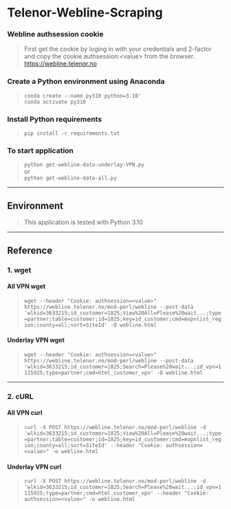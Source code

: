 # Telenor-Webline-Scraping

### Webline authsession cookie

>First get the cookie by loging in with your credentials and 2-factor and copy the cookie authsession:\<value> from the browser. <https://webline.telenor.no>

### Create a Python environment using Anaconda

>`conda create --name py310 python=3.10'`\
`conda activate py310`

### Install Python requirements

>`pip install -r requirements.txt`

### To start application

>`python get-webline-data-underlay-VPN.py`\
or\
`python get-webline-data-all.py`

---

## Environment

> This application is tested with Python 3.10

---

## Reference

### 1. wget

#### All VPN wget

>``wget --header "Cookie: authsession=<value>" https://webline.telenor.no/mod-perl/webline --post-data 'wlkid=3633215;id_customer=1825;View%20All=Please%20wait...;type=partner;table=customer;id=1825;key=id_customer;cmd=mvpnlist_region;county=all;sort=SiteId' -O webline.html``

#### Underlay VPN wget

>``wget --header "Cookie: authsession=<value>" https://webline.telenor.no/mod-perl/webline --post-data 'wlkid=3633215;id_customer=1825;Search=Please%20wait...;id_vpn=1115925;type=partner;cmd=html_customer_vpn' -O webline.html``
---

### 2. cURL

#### All VPN curl

>``curl -X POST https://webline.telenor.no/mod-perl/webline -d 'wlkid=3633215;id_customer=1825;View%20All=Please%20wait...;type=partner;table=customer;id=1825;key=id_customer;cmd=mvpnlist_region;county=all;sort=SiteId' --header "Cookie: authsession=<value>" -o webline.html``

#### Underlay VPN curl

>``curl -X POST https://webline.telenor.no/mod-perl/webline -d 'wlkid=3633215;id_customer=1825;Search=Please%20wait...;id_vpn=1115925;type=partner;cmd=html_customer_vpn' --header "Cookie: authsession=<value>" -o webline.html``
